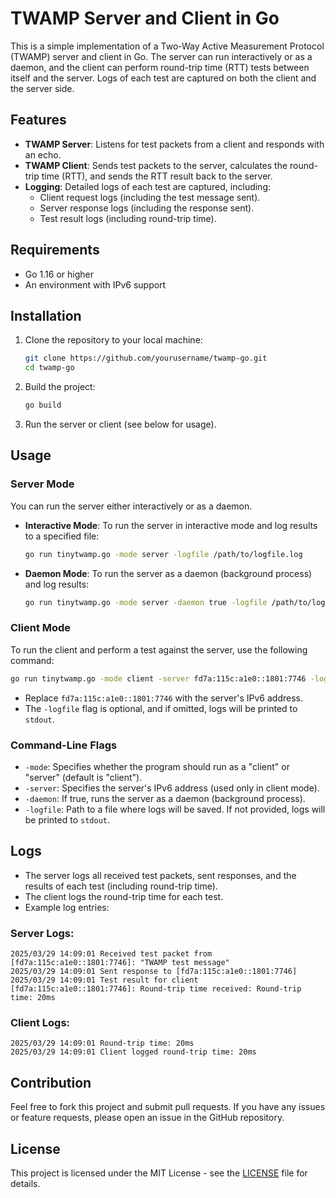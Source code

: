 
# TWAMP Server and Client in Go

This is a simple implementation of a Two-Way Active Measurement Protocol (TWAMP) server and client in Go. The server can run interactively or as a daemon, and the client can perform round-trip time (RTT) tests between itself and the server. Logs of each test are captured on both the client and the server side.

## Features

- **TWAMP Server**: Listens for test packets from a client and responds with an echo.
- **TWAMP Client**: Sends test packets to the server, calculates the round-trip time (RTT), and sends the RTT result back to the server.
- **Logging**: Detailed logs of each test are captured, including:
  - Client request logs (including the test message sent).
  - Server response logs (including the response sent).
  - Test result logs (including round-trip time).

## Requirements

- Go 1.16 or higher
- An environment with IPv6 support

## Installation

1. Clone the repository to your local machine:
    ```bash
    git clone https://github.com/yourusername/twamp-go.git
    cd twamp-go
    ```

2. Build the project:
    ```bash
    go build
    ```

3. Run the server or client (see below for usage).

## Usage

### Server Mode

You can run the server either interactively or as a daemon.

- **Interactive Mode**:
    To run the server in interactive mode and log results to a specified file:
    ```bash
    go run tinytwamp.go -mode server -logfile /path/to/logfile.log
    ```

- **Daemon Mode**:
    To run the server as a daemon (background process) and log results:
    ```bash
    go run tinytwamp.go -mode server -daemon true -logfile /path/to/logfile.log
    ```

### Client Mode

To run the client and perform a test against the server, use the following command:
```bash
go run tinytwamp.go -mode client -server fd7a:115c:a1e0::1801:7746 -logfile /path/to/logfile.log
```

- Replace `fd7a:115c:a1e0::1801:7746` with the server's IPv6 address.
- The `-logfile` flag is optional, and if omitted, logs will be printed to `stdout`.

### Command-Line Flags

- `-mode`: Specifies whether the program should run as a "client" or "server" (default is "client").
- `-server`: Specifies the server's IPv6 address (used only in client mode).
- `-daemon`: If true, runs the server as a daemon (background process).
- `-logfile`: Path to a file where logs will be saved. If not provided, logs will be printed to `stdout`.

## Logs

- The server logs all received test packets, sent responses, and the results of each test (including round-trip time).
- The client logs the round-trip time for each test.
- Example log entries:

### Server Logs:
```
2025/03/29 14:09:01 Received test packet from [fd7a:115c:a1e0::1801:7746]: "TWAMP test message"
2025/03/29 14:09:01 Sent response to [fd7a:115c:a1e0::1801:7746]
2025/03/29 14:09:01 Test result for client [fd7a:115c:a1e0::1801:7746]: Round-trip time received: Round-trip time: 20ms
```

### Client Logs:
```
2025/03/29 14:09:01 Round-trip time: 20ms
2025/03/29 14:09:01 Client logged round-trip time: 20ms
```

## Contribution

Feel free to fork this project and submit pull requests. If you have any issues or feature requests, please open an issue in the GitHub repository.

## License

This project is licensed under the MIT License - see the [LICENSE](LICENSE) file for details.
